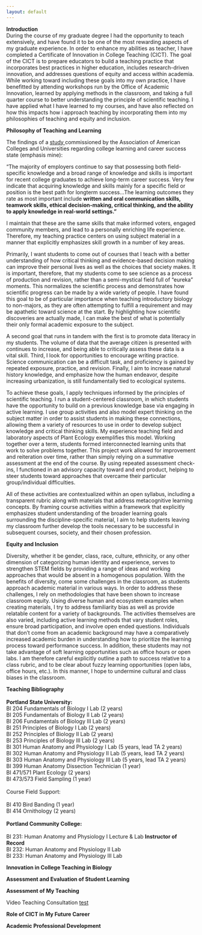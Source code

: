 ```yaml
---
layout: default
---
```


**Introduction**<br>
During the course of my graduate degree I had the opportunity to teach extensively, and have found it to be one of the most rewarding aspects of my graduate experience. 
In order to enhance my abilities as teacher, I have completed a Certificate of Innovation in College Teaching (CICT). The goal of the CICT is to prepare educators to build a 
teaching practice that incorporates best practices in higher education, includes research-driven innovation, and addresses questions of equity and access within academia. 
While working toward including these goals into my own practice, I have benefitted by attending workshops run by the Office of Academic Innovation, learned by applying methods in the
classroom, and taking a full quarter course to better understanding the principle of scientific teaching. I have applied what I have learned to my courses, and have also reflected on 
how this impacts how i approach teaching by incorporating them into my philosophies of teaching and equity and inclusion. 

**Philosophy of Teaching and Learning**

	
The findings of a <a href = "https://www.aacu.org/sites/default/files/files/LEAP/2015employerstudentsurvey.pdf">study </a> commissioned by the Association of American Colleges and Universities regarding college learning and career success state (emphasis mine):

“The majority of employers continue to say that possessing both field-specific knowledge and a broad range of knowledge and skills is important for recent college graduates to achieve long-term career success. Very few indicate that acquiring knowledge and skills mainly for a specific field or position is the best path for longterm success…The learning outcomes they rate as most important include **written and oral communication skills, teamwork skills, ethical decision-making, critical thinking, and the ability to apply knowledge in real-world settings.”**

I maintain that these are the same skills that make informed voters, engaged community members, and lead to a personally enriching life experience. Therefore, my teaching practice centers on using subject material in a manner that explicitly emphasizes skill growth in a number of key areas. 

Primarily, I want students to come out of courses that I teach with a better understanding of how critical thinking and evidence-based decision making can improve their personal lives as well as the choices that society makes. It is important, therefore, that my students come to see science as a process of production and revision, rather than a semi-mystical field full of “eureka” moments. This normalizes the scientific process and demonstrates how scientific progress can be made by a wide variety of people. I have found this goal to be of particular importance when teaching introductory biology to non-majors, as they are often attempting to fulfill a requirement and may be apathetic toward science at the start. By highlighting how scientific discoveries are actually made, I can make the best of what is potentially their only formal academic exposure to the subject. 

A second goal that runs in tandem with the first is to promote data literacy in my students. The volume of data that the average citizen is presented with continues to increase, and being able to critically assess these data is a vital skill. Third, I look for opportunities to encourage writing practice. Science communication can be a difficult task, and proficiency is gained by repeated exposure, practice, and revision. Finally, I aim to increase natural history knowledge, and emphasize how the human endeavor, despite increasing urbanization, is still fundamentally tied to ecological systems.

To achieve these goals, I apply techniques informed by the principles of scientific teaching. I run a student-centered classroom, in which students have the opportunity to build on a previous knowledge base via engaging in active learning. I use group activities and also model expert thinking on the subject matter in order to assist students in making these connections, allowing them a variety of resources to use in order to develop subject knowledge and critical thinking skills. My experience teaching field and laboratory aspects of Plant Ecology exemplifies this model. Working together over a term, students formed interconnected learning units that work to solve problems together. This project work allowed for improvement and reiteration over time, rather than simply relying on a summative assessment at the end of the course. By using repeated assessment check-ins, I functioned in an advisory capacity toward and end product, helping to steer students toward approaches that overcame their particular group/individual difficulties. 

All of these activities are contextualized within an open syllabus, including a transparent rubric along with materials that address metacognitive learning concepts. By framing course activities within a framework that explicitly emphasizes student understanding of the broader learning goals surrounding the discipline-specific material, I aim to help students leaving my classroom further develop the tools necessary to be successful in subsequent courses, society, and their chosen profession. 



**Equity and Inclusion**<br>

Diversity, whether it be gender, class, race, culture, ethnicity, or any other dimension of categorizing human identity and experience, serves to strengthen STEM fields by providing a range of ideas and working approaches that would be absent in a homogenous population. With the benefits of diversity, come some challenges in the classroom, as students approach academic material in various ways. In order to address these challenges, I rely on methodologies that have been shown to increase classroom equity. Using diverse human and ecosystem examples when creating materials, I try to address familiarity bias as well as provide relatable content for a variety of backgrounds. The activities themselves are also varied, including active learning methods that vary student roles, ensure broad participation, and involve open ended questions. Individuals that don’t come from an academic background may have a comparatively increased academic burden in understanding how to prioritize the learning process toward performance success. In addition, these students may not take advantage of soft learning opportunities such as office hours or open labs. I am therefore careful explicitly outline a path to success relative to a class rubric, and to be clear about fuzzy learning opportunities (open labs, office hours, etc.). In this manner, I hope to undermine cultural and class biases in the classroom.



**Teaching Bibliography**<br>
<br>
**Portland State University:**<br>
BI 204 Fundamentals of Biology I Lab (2 years)<br>
BI 205 Fundamentals of Biology II Lab (2 years)<br>
BI 206 Fundamentals of Biology III Lab (2 years)<br>
BI 251 Principles of Biology I Lab (2 years)<br>
BI 252 Principles of Biology II Lab (2 years)<br>
BI 253 Principles of Biology III Lab (2 years)<br>
BI 301 Human Anatomy and Physiology I Lab (5 years, lead TA 2 years) <br>
BI 302 Human Anatomy and Physiology II Lab (5 years, lead TA 2 years) <br>
BI 303 Human Anatomy and Physiology III Lab (5 years, lead TA 2 years) <br> 
BI 399 Human Anatomy Dissection Technician (1 year)<br>
BI 471/571 Plant Ecology (2 years)<br>
BI 473/573 Field Sampling (1 year)<br>
<br>
	Course Field Support:   <br>	
	BI 410 Bird Banding (1 year)<br>
	BI 414 Ornithology (2 years)<br>
	<br>
**Portland Community College:**<br>
<br>
BI 231: Human Anatomy and Physiology I Lecture & Lab **Instructor of Record**<br>
BI 232: Human Anatomy and Physiology II Lab<br>
BI 233: Human Anatomy and Physiology III Lab<br>

**Innovation in College Teaching in Biology**<br>

**Assessment and Evaluation of Student Learning**<br>

**Assessment of My Teaching**<br>

Video Teaching Consultation [test](/ChmielewskiTIP1.pdf)

**Role of CICT in My Future Career**<br>

**Academic Professional Development**<br>
